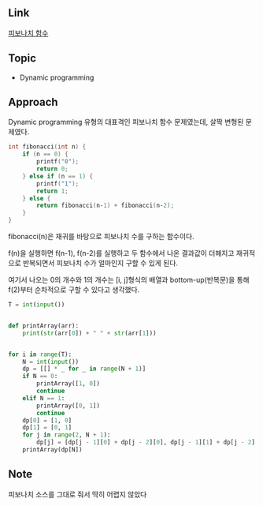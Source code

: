 ## Link
[피보나치 함수](https://www.acmicpc.net/problem/1003)

## Topic
- Dynamic programming

## Approach
Dynamic programming 유형의 대표격인 피보나치 함수 문제였는데, 살짝 변형된 문제였다.
```c++
int fibonacci(int n) {
    if (n == 0) {
        printf("0");
        return 0;
    } else if (n == 1) {
        printf("1");
        return 1;
    } else {
        return fibonacci(n‐1) + fibonacci(n‐2);
    }
}
```
fibonacci(n)은 재귀를 바탕으로 피보나치 수를 구하는 함수이다.

f(n)을 실행하면 f(n-1), f(n-2)를 실행하고 두 함수에서 나온 결과값이 더해지고
재귀적으로 반복되면서 피보나치 수가 얼마인지 구할 수 있게 된다.

여기서 나오는 0의 개수와 1의 개수는 [i, j]형식의 배열과 bottom-up(반복문)을 통해 
f(2)부터 순차적으로 구할 수 있다고 생각했다.

```python
T = int(input())


def printArray(arr):
    print(str(arr[0]) + " " + str(arr[1]))


for i in range(T):
    N = int(input())
    dp = [[] * _ for _ in range(N + 1)]
    if N == 0:
        printArray([1, 0])
        continue
    elif N == 1:
        printArray([0, 1])
        continue
    dp[0] = [1, 0]
    dp[1] = [0, 1]
    for j in range(2, N + 1):
        dp[j] = [dp[j - 1][0] + dp[j - 2][0], dp[j - 1][1] + dp[j - 2][1]]
    printArray(dp[N])
```

## Note
피보나치 소스를 그대로 줘서 딱히 어렵지 않았다